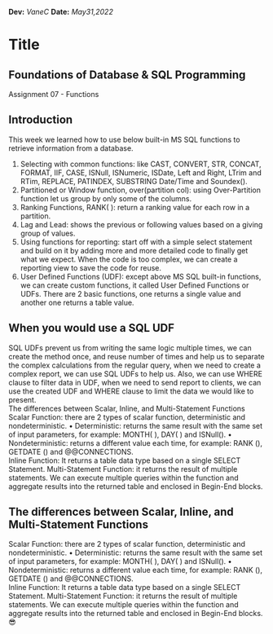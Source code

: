 **Dev:** *VaneC*
**Date:** *May31,2022* 
# Title 
## Foundations of Database & SQL Programming 
Assignment 07 - Functions

## Introduction 
This week we learned how to use below built-in MS SQL functions to retrieve information from a database. 
1)	Selecting with common functions: like CAST, CONVERT, STR, CONCAT, FORMAT, IIF, CASE, ISNull, ISNumeric, ISDate, Left and Right, LTrim and RTim, REPLACE, PATINDEX, SUBSTRING Date/Time and Soundex().   
2)	Partitioned or Window function, over(partition col): using Over-Partition function let us group by only some of the columns.
3)	Ranking Functions, RANK( ): return a ranking value for each row in a partition.   
4)	Lag and Lead: shows the previous or following values based on a giving group of values. 
5)	Using functions for reporting: start off with a simple select statement and build on it by adding more and more detailed code to finally get what we expect. When the code is too complex, we can create a reporting view to save the code for reuse. 
6)	User Defined Functions (UDF): except above MS SQL built-in functions, we can create custom functions, it called User Defined Functions or UDFs. There are 2 basic functions, one returns a single value and another one returns a table value.    
## When you would use a SQL UDF 
SQL UDFs prevent us from writing the same logic multiple times, 
we can create the method once, and reuse number of times and help us to separate the complex calculations from the regular query, when we need to create a complex report, we can use SQL UDFs to help us.  Also, we can use WHERE clause to filter data in UDF, when we need to send report to clients, we can use the created UDF and WHERE clause to limit the data we would like to present.  
The differences between Scalar, Inline, and Multi-Statement Functions
Scalar Function: there are 2 types of scalar function, deterministic and nondeterministic. 
•	Deterministic: returns the same result with the same set of input parameters, 
           for example: MONTH( ), DAY( ) and ISNull(). 
•	Nondeterministic: returns a different value each time, for example: RANK (), GETDATE () and  @@CONNECTIONS.  
Inline Function: It returns a table data type based on a single SELECT Statement. 
Multi-Statement Function: it returns the result of multiple statements. We can execute multiple queries within the function and aggregate results into the returned table and enclosed in Begin-End blocks.  
## The differences between Scalar, Inline, and Multi-Statement Functions
Scalar Function: there are 2 types of scalar function, deterministic and nondeterministic. 
•	Deterministic: returns the same result with the same set of input parameters, 
           for example: MONTH( ), DAY( ) and ISNull(). 
•	Nondeterministic: returns a different value each time, for example: RANK (), GETDATE () and  @@CONNECTIONS.  
Inline Function: It returns a table data type based on a single SELECT Statement. 
Multi-Statement Function: it returns the result of multiple statements. We can execute multiple queries within the function and aggregate results into the returned table and enclosed in Begin-End blocks.  
😎
